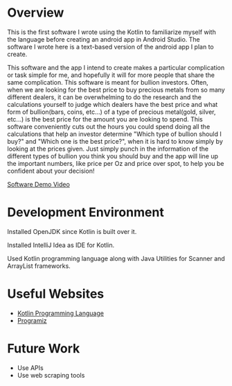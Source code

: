 # Overview

This is the first software I wrote using the Kotlin to familiarize myself with the language before creating an android app in Android Studio. The software I wrote here is a text-based version of the android app I plan to create.

This software and the app I intend to create makes a particular complication or task simple for me, and hopefully it will for more people that share the same complication. This software is meant for bullion investors. Often, when we are looking for the best price to buy precious metals from so many different dealers, it can be overwhelming to do the research and the calculations yourself to judge which dealers have the best price and what form of bullion(bars, coins, etc...) of a type of precious metal(gold, silver, etc...) is the best price for the amount you are looking to spend. This software conveniently cuts out the hours you could spend doing all the calculations that help an investor determine "Which type of bullion should I buy?" and "Which one is the best price?", when it is hard to know simply by looking at the prices given. Just simply punch in the information of the different types of bullion you think you should buy and the app will line up the important numbers, like price per Oz and price over spot, to help you be confident about your decision!

[Software Demo Video](https://youtu.be/TOOAuKkXKMs)

# Development Environment

Installed OpenJDK since Kotlin is built over it.

Installed IntelliJ Idea as IDE for Kotlin.

Used Kotlin programming language along with Java Utilities for Scanner and ArrayList frameworks.

# Useful Websites

* [Kotlin Programming Language](https://kotlinlang.org/)
* [Programiz](https://www.programiz.com/)

# Future Work

* Use APIs
* Use web scraping tools